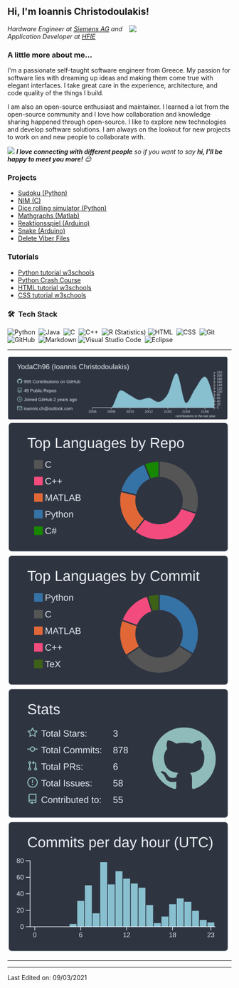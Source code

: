 <h2>Hi, I'm Ioannis Christodoulakis!</h2>
<img align='right' src="https://media1.giphy.com/media/Wn74RUT0vjnoU98Hnt/200.gif" width="230">
<p><em>Hardware Engineer at <a href="https://new.siemens.com/ch/de.html?gclid=EAIaIQobChMI7KaQhNag7wIVTdnVCh2OvQo5EAAYASAAEgIZDvD_BwE">Siemens AG</a> and Application Developer at <a href="https://www.zg.ch/behoerden/volkswirtschaftsdirektion/hfie">HFIE</a>
</em></p>

### A little more about me...

I'm a passionate self-taught software engineer from Greece. My passion for software lies with dreaming up ideas and making them come true with elegant interfaces. I take great care in the experience, architecture, and code quality of the things I build.

I am also an open-source enthusiast and maintainer. I learned a lot from the open-source community and I love how collaboration and knowledge sharing happened through open-source. I like to explore new technologies and develop software solutions. I am always on the lookout for new projects to work on and new people to collaborate with.

<img src="https://media.giphy.com/media/LnQjpWaON8nhr21vNW/giphy.gif" width="60"> <em><b>I love connecting with different people</b> so if you want to say <b>hi, I'll be happy to meet you more!</b> 😊</em>

### Projects

- [Sudoku (Python)](https://github.com/YodaCh96/sudoku)
- [NIM (C)](https://github.com/YodaCh96/nim-game)
- [Dice rolling simulator (Python)](https://github.com/YodaCh96/dice-rolling-simulator)
- [Mathgraphs (Matlab)](https://github.com/YodaCh96/mathgraphs)
- [Reaktionsspiel (Arduino)](https://github.com/YodaCh96/reaktionsspiel)
- [Snake (Arduino)](https://github.com/YodaCh96/snake-game)
- [Delete Viber Files](https://github.com/YodaCh96/Del-Viber)

### Tutorials

- [Python tutorial w3schools](https://www.w3schools.com/python/default.asp)
- [Python Crash Course](https://www.amazon.de/Python-Crash-Course-Hands-Project-Based/dp/1593276036)
- [HTML tutorial w3schools](https://www.w3schools.com/html/default.asp)
- [CSS tutorial w3schools](https://www.w3schools.com/css/default.asp)

### 🛠 &nbsp;Tech Stack

![Python](https://img.shields.io/badge/-Python-05122A?style=flat&logo=python)&nbsp;
![Java](https://img.shields.io/badge/-Java-05122A?style=flat&logo=Java&logoColor=FFA518)&nbsp;
![C](https://img.shields.io/badge/-C-05122A?style=flat&logo=C&logoColor=A8B9CC)&nbsp;
![C++](https://img.shields.io/badge/-C++-05122A?style=flat&logo=C%2B%2B&logoColor=00599C)&nbsp;
![R (Statistics)](https://img.shields.io/badge/-R-05122A?style=flat&logo=R&logoColor=276DC3)
![HTML](https://img.shields.io/badge/-HTML-05122A?style=flat&logo=HTML5)&nbsp;
![CSS](https://img.shields.io/badge/-CSS-05122A?style=flat&logo=CSS3&logoColor=1572B6)&nbsp;
![Git](https://img.shields.io/badge/-Git-05122A?style=flat&logo=git)&nbsp;
![GitHub](https://img.shields.io/badge/-GitHub-05122A?style=flat&logo=github)&nbsp;
![Markdown](https://img.shields.io/badge/-Markdown-05122A?style=flat&logo=markdown)
![Visual Studio Code](https://img.shields.io/badge/-Visual%20Studio%20Code-05122A?style=flat&logo=visual-studio-code&logoColor=007ACC)&nbsp;
![Eclipse](https://img.shields.io/badge/-Eclipse-05122A?style=flat&logo=eclipse-ide&logoColor=2C2255)

---

[![](https://raw.githubusercontent.com/YodaCh96/YodaCh96/master/profile-summary-card-output/nord_dark/0-profile-details.svg)](https://github.com/vn7n24fzkq/github-profile-summary-cards)
[![](https://raw.githubusercontent.com/YodaCh96/YodaCh96/master/profile-summary-card-output/nord_dark/1-repos-per-language.svg)](https://github.com/vn7n24fzkq/github-profile-summary-cards) [![](https://raw.githubusercontent.com/YodaCh96/YodaCh96/master/profile-summary-card-output/nord_dark/2-most-commit-language.svg)](https://github.com/vn7n24fzkq/github-profile-summary-cards)
[![](https://raw.githubusercontent.com/YodaCh96/YodaCh96/master/profile-summary-card-output/nord_dark/3-stats.svg)](https://github.com/vn7n24fzkq/github-profile-summary-cards) [![](https://raw.githubusercontent.com/YodaCh96/YodaCh96/master/profile-summary-card-output/nord_dark/4-productive-time.svg)](https://github.com/vn7n24fzkq/github-profile-summary-cards)

----

<!-- ### Hardware Engineer at GIBZ -->

<!-- #### Hardware and software engineering -->

<!-- ### Application Development at HFIE -->

<!-- ### Strukturierte Programmierung -->
<!-- #### Structured programming -->

<!-- #### Kompetenzen -->
<!-- ##### Skills -->

<!--
- Ein Problem analysieren und einen geeigneten Algorithmus zur Lösung mit den Grundelementen Zuweisung, Verzweigung und Schleife entwerfen und in Form einer Ablaufstruktur abbilden.
- Schnittstellen zwischen Modulen bestimmen und mit einer strukturierten Methode (Structured Charts, Data Dictionary, Modulspezifikation) dokumentieren.
- Die erforderlichen Datenstrukturen für Eingabe, Verarbeitung und Ausgabe bestimmen und ihre Datentypen festlegen.
- Datentypen und Datenstrukturen wie Structs und Arrays hinsichtlich Speichergrösse analysieren.
- Benutzerschnittstelle auf Konsolenbasis für die Eingabe und Ausgabe der Daten erstellen.
- Ein komplexeres Problem auf kleinere Teilprobleme aufteilen und in Unterprogrammen (Funktionen) umsetzen.
- Den Quellcode verständlich darstellen (Variablennamen, Struktur, Einrückungen, Kommentare), um die Nachvollziehbarkeit des Programms sicher zu stellen.
- Einen Debugger einsetzen um die Programmausführung zu überwachen und Fehler zu erkennen.
- Programmcode auf funktionale Korrektheit testen.
- Abnahmetests (Black-Box-Test) definieren, um die fehlerfreie Verarbeitung des Programms sicher zu stellen.
-->
<!--
- Analyse a problem and design a suitable algorithm to solve it using the basic elements of assignment, branching and looping and map it in the form of a flow structure.
- Determine interfaces between modules and document them with a structured method (structured charts, data dictionary, module specification).
- Determine the required data structures for input, processing and output and define their data types.
- Analyse data types and data structures such as structs and arrays with regard to memory size.
- Create a console-based user interface for data input and output.
- Divide a more complex problem into smaller subproblems and implement them in subroutines (functions).
- Present the source code in a comprehensible way (variable names, structure, indentations, comments) to ensure the comprehensibility of the programme.
- Use a debugger to monitor programme execution and detect errors.
- Test programme code for functional correctness.
- Define acceptance tests (black box test) to ensure error-free processing of the programme.
-->
<!-- #### Kenntnisse -->
<!-- ##### Knowledge -->

<!--
- Kennt die wichtigsten Kontrollstrukturen der strukturierten Programmierung (Sequenz, Selektion, Iteration) und kann an Beispielen erläutern, welche Sachverhalte im Ablauf eines Algorithmus diesen Kontrollstrukturen entsprechen.
- Kennt eine Notation für die Abbildung einer Programmlogik (z.B. Nassi Shneidermann) und kann aufzeigen, wie darin die wichtigsten Kontrollstrukturen und der Ablauf eines Programms abgebildet werden.
- Kennt dargestellte Sachverhalte in einem Struktogramm und weitere Vorgaben, die bei der Bildung von Modulen zu berücksichtigen sind und kann aufzeigen, wie damit die Übersichtlichkeit eines Programms verbessert und die Effizienz der Programmierung gesteigert werden kann.
- Kennt Techniken zur Darstellung von Beziehungen zwischen Modulen und kann erläutern, wie damit die Reihenfolge der Aufrufe und die Übergabeparameter dargestellt werden können.
- Kennt die Informationen, welche ein Data Dictionary enthält und kann erläutern, zu welchem Zweck diese Informationen bei der Erstellung eines Programms genutzt werden können.
- Kennt den Unterschied zwischen Wertevariablen und Referenzvariablen / Zeigervariablen.
- Kennt die wichtigsten Datentypen (char, int, float, double, string), ihren Speicherbedarf und Wertebereich.
- Kennt die Regeln der impliziten und expliziten Datentypenkonvertierung und kann aufzeigen, welche Auswirkungen diese hinsichtlich Genauigkeit und Aussage haben.
- Kennt Eigenschaften von einzelnen abstrakten Datentypen.
- Kennt die Eigenschaften und Vorteile der Verwendung von Arrays.
- Kennt den grundlegenden Aufbau eines Programms (Positionierung von Deklaration, Definition und Verarbeitung usw.) und kann diesen Aufbau an einem Programm beispielhaft erläutern.
- Kennt den Sinn und Zweck von Variablen und Konstanten, sowie deren Unterschied und Gültigkeitsbereich.
- Kennt  die  grundlegenden  Befehle  einer  Programmiersprache  zur  Umsetzung  von  Anweisungen, Kontrollstrukturen, Bedingungen und Operatoren.
- Kennt  die  grundlegenden  Befehle  einer  Programmiersprache  zur  Umsetzung  von  Anweisungen, Kontrollstrukturen, Bedingungen und Operatoren.
- Kennt die wichtigsten Regeln, die bei der Dateneingabe und Datenausgabe auf dem Bildschirm einzuhalten sind (Bezeichnung der Informationen, Format für Dateneingabe usw.) und kann erläutern, welche Probleme sich ergeben, wenn diese Regeln nicht eingehalten werden.
- Kennt eine Methode zur Abgrenzung und Zerlegung einer Aufgabenstellung in Funktionen (Top Down) und kann dies auch im Programmcode implementieren.
- Kennt den Aufbau von iterativen und rekursiven Algorithmen.
- Kennt Vor- und Nachteile sowie geeignete Einsatzgebiete des iterativen und des rekursiven Ansatzes.
- Kennt Codekonventionen (Programmstandards) und kann an Beispielen aufzeigen. Welchen Beitrag die Einhaltung solcher Konventionen für die Lesbarkeit und Wartbarkeit der Programme leisten.
- Kennt die wichtigsten Regeln für einen verständlichen Quellcode (sprechende Variablenbezeichnungen, geeignete Kommentare) und kann erläutern, welchen Beitrag diese Angaben zur Lesbarkeit von Programmen leisten.
- Kennt den Zweck, die Funktionen und die Bedienung eines Debugger.
- Kennt die Möglichkeiten einer Entwicklungsumgebung, sowie den Umgang mit Fehler und Warnmeldungen.
- Kennt den Nutzen von Breakpoints und der Überwachung von Variablen zur Kontrolle von Programmabläufen und Bedingungen.
- Kennt die grundlegenden Schritte, die bei einem Test durchlaufen werden müssen und kann aufzeigen, welchen Beitrag diese zu einem qualitativ guten Ergebnis leisten.
- Kennt Kriterien für die Definition eines Testfalls und die gezielte Auswahl der Testdaten.
- Kennt Prinzipien, die bei der Definition von Testdaten und Testfällen berücksichtigt werden müssen und kann aufzeigen, wie damit eine vollständige und korrekte Verarbeitung der Informationen in einem Programm (White Box Test, Black Box Test) überprüft werden kann.
- Kennt die Bedeutung von Grenzwerten beim Testen und kann an Beispielen aufzeigen, wie damit die Korrektheit von Bedingungen in Programmen nachgewiesen werden kann.
- Kennt den Aufbau eines Testprotokolls und kann an Beispielen aufzeigen, welche Ziele mit dem Testprotokoll verfolgt werden (Was, wann, von wem, wie intensiv und mit welchem Ergebnis getestet).
-->
<!--
- Knows the most important control structures of structured programming (sequence, selection, iteration) and can use examples to explain which facts in the flow of an algorithm correspond to these control structures.
- Knows a notation for the representation of a programme logic (e.g. Nassi Shneidermann) and can show how the most important control structures and the sequence of a programme are represented in it.
- Knows represented facts in a structure diagram and other specifications to be taken into account when forming modules and can show how this can improve the clarity of a programme and increase the efficiency of programming.
- Knows techniques for representing relationships between modules and can explain how this can be used to represent the order of calls and the passing parameters.
- Knows the information contained in a data dictionary and can explain the purpose for which this information can be used when creating a programme.
- Knows the difference between value variables and reference variables / pointer variables.
- Knows the most important data types (char, int, float, double, string), their memory requirements and value range.
- Knows the rules of implicit and explicit data type conversion and can show what effects these have in terms of accuracy and statement.
- Knows properties of individual abstract data types.
- Knows the properties and advantages of using arrays.
- Knows the basic structure of a programme (positioning of declaration, definition and processing, etc.) and can explain this structure using a programme as an example.
- Knows the meaning and purpose of variables and constants, as well as their difference and range of validity.
- Knows the basic commands of a programming language for implementing instructions, control structures, conditions and operators.
- Knows the basic commands of a programming language for implementing instructions, control structures, conditions and operators.
- Knows the main rules to be followed for data input and data output on the screen (designation of information, format for data input, etc.) and can explain what problems arise if these rules are not followed.
- Knows a method for delimiting and breaking down a task into functions (top down) and can also implement this in the programme code.
- Knows the structure of iterative and recursive algorithms.
- Knows the advantages and disadvantages as well as suitable areas of application of the iterative and recursive approach.
- Knows code conventions (programme standards) and can demonstrate them with examples. What contribution adherence to such conventions makes to the readability and maintainability of programmes.
- Knows the most important rules for comprehensible source code (speaking variable names, suitable comments) and can explain what contribution these details make to the readability of programmes.
- Knows the purpose, functions and operation of a debugger.
- Knows the possibilities of a development environment, as well as how to deal with errors and warning messages.
- Knows the usefulness of breakpoints and monitoring variables to control programme sequences and conditions.
- Knows the basic steps to go through in a test and can demonstrate how these contribute to a good quality result.
- Knows criteria for the definition of a test case and the specific selection of test data.
- Knows principles that must be taken into account when defining test data and test cases and can show how this can be used to check complete and correct processing of the information in a programme (white box test, black box test).
- Knows the importance of limit values in testing and can show by means of examples how the correctness of conditions in programmes can be verified.
- Knows the structure of a test protocol and can use examples to show which goals are pursued with the test protocol (what is tested, when, by whom, how intensively and with what result).
-->

<!-- ### Algorithmen & Datenstrukturen -->
<!-- #### Algorithms & Data Structures -->

<!-- #### Kompetenzen -->
<!-- ##### Skills -->

<!--
- Verschiedene Datenstrukturen kennen und anwenden.
- Evaluation geeigneter Datenstrukturen.
- Verschiedene Such- und Sortieralgorithmen anwenden.
- Zeit- und Speicherkomplexität hinsichtlich bekannter Algorithmen verstehen.
- Endliche Automaten verstehen und anwenden.
-->
<!--
- Know and apply different data structures.
- Evaluate suitable data structures.
- Apply different search and sorting algorithms.
- Understand time and memory complexity with respect to known algorithms.
- Understand and apply finite automata.
-->
<!-- #### Kenntnisse -->
<!-- ##### Knowledge -->

<!--
- Funktionsweise relevanter Datenstrukturen (z.B. Array, Liste, Stack, Queue, Baum, Tabellen) erklären.
- Gängige Datenstrukturen selbständig implementieren.
- Datenstrukturen hinsichtlich Funktionalität, Effizienz und Leistungsfähigkeit beurteilen.
- Geeignete Datenstrukturen zur Lösung eines gegebenen Problems auswählen.
- Konzepte zum Suchen nach Buchstabenfolgen kennen und implementieren (z.B. Reguläre Ausdrücke, unscharfe Suche, String-Matching Algorithmen).
- Klassische Algorithmen zur Suche in Listen, Bäumen und Graphen verstehen und selbständig implementieren.
- Klassische Sortieralgorithmen (z.B. Quicksort, Bubblesort, Mergesort, ...) verstehen und selbständig implementieren.
- Konzepte der Zeit- und Speicherkomplexität verstehen.
- Bekannte Such- und Sortieralgorithmen hinsichtlich ihrer Zeit- und Speicherkomplexität beurteilen.
- Geeignete Such- und Sortieralgorithmen für eine gegebene Problemstellung auswählen und implementieren.
- Verschiedene Klassen endlicher Automaten kennen (z.B. Akzeptoren, Transduktoren).
- Anwendungsgebiete endlicher Automaten in der Softwareentwicklung kennen.
- Einfache endliche Automaten implementieren.
-->
<!--
- Explain how relevant data structures (e.g. array, list, stack, queue, tree, tables) work.
- Implement common data structures independently.
- Evaluate data structures in terms of functionality, efficiency and performance.
- Select suitable data structures to solve a given problem.
- Know and implement concepts for searching for letter sequences (e.g. regular expressions, fuzzy search, string matching algorithms).
- Understand and independently implement classical algorithms for searching lists, trees and graphs.
- Understand classical sorting algorithms (e.g. quicksort, bubblesort, mergesort, ...) and implement them independently.
- Understand concepts of time and memory complexity.
- Evaluate known search and sorting algorithms with regard to their time and memory complexity.
- Select and implement suitable search and sorting algorithms for a given problem.
- Know different classes of finite automata (e.g. acceptors, transductors).
- Know areas of application of finite automata in software development.
- Implement simple finite automata.
-->

<!-- ### Datenbanktechnik -->
<!-- #### Database technology -->

<!-- #### Kompetenzen -->
<!-- ##### Skills -->

<!--
- Daten bzw. Datenbestand nach den für die Verarbeitung resp. Auswertung wichtigen Merkmalen hinsichtlich Struktur (Text, Datenblätter, Datenbank usw.) charakterisieren.
- Unstrukturierte Daten in eine strukturierte, bearbeitbare Form bringen, um Auswertungen zu ermöglichen.
- Für Daten und Zusammenhänge eine geeignete visuell erfassbare Form wählen und diese in der gewählten Form darstellen.
- Konzeptionelles Datenbankschema interpretieren anhand von Entitäten, Attributen und Beziehungen.
- Konzeptionelles Datenmodell erstellen und fehlende Informationen ermitteln bzw. Redundanzen klären.
- Ein gegebenes ERM in ein internes Datenbankschema überführen (Definieren von Tabellen/Relationen, Schlüsseln, Indizes, Konsistenzbedingungen).
- Logisches Datenbankschema ermitteln, normalisieren und als Diagramm darstellen.
- Logisches Datenbankschema mit einer Datenbanksoftware implementieren.
- Mit einer Datenbanksoftware Benutzerschnittstellen zur Erfassung, Veränderung und Auswertung von Daten unter Berücksichtigung von Datenschutz und Datensicherheit in einer Datenbank erstellen.
- Implementiert ein vorgegebenes, logisches Datenbankschema in ein relationales Datenbank Management System (RDBMS) mit einer Datenbanksoftware oder mit Structured Query Language-Befehlen (SQL).
- Mit SQL-Befehlen Transaktionen zur Bearbeitung und Auswertung der Datenbank ausführen.
- Selektiert und manipuliert die Datenbestände eines RDBMS mit SQL-Befehlen.
-->
<!--
- Characterise data or data stock according to the features important for processing or evaluation with regard to structure (text, data sheets, database, etc.).
- Put unstructured data into a structured, processable form to enable evaluations.
- Select a suitable visually recordable form for data and correlations and present them in the chosen form.
- Interpret conceptual database schema using entities, attributes and relationships.
- Create conceptual data model and identify missing information or clarify redundancies.
- Convert a given ERM into an internal database schema (define tables/relations, keys, indices, consistency conditions).
- Determine logical database schema, normalise it and represent it as a diagram.
- Implement logical database schema with database software.
- Using database software, create user interfaces for entering, changing and evaluating data, taking into account data protection and data security in a database.
- Implement a given logical database schema in a relational database management system (RDBMS) using database software or Structured Query Language (SQL) commands.
- Use SQL commands to execute transactions to manipulate and evaluate the database.
- Selects and manipulates the datasets of an RDBMS with SQL commands.
-->
<!-- #### Kenntnisse -->
<!-- ##### Knowledge -->

<!--
- Kennt die verschiedenen Formen von Daten (numerische - Messdaten/ Klassifikationen; verbale - Texte in schriftlicher oder gesprochener Form; nonverbale - Musik, Filme, Videos) die auf einem Datenträger gespeichert werden können und kann aufzeigen, wie sich diese Daten hinsichtlich der Auswertbarkeit mit einem Computersystem verhalten.
- Kennt die Strukturmerkmale verschiedener Informationsquellen (Textdokument, Datenblätter, Datenbanken) und kann erläutern, welche Konsequenzen sich daraus für die elektronische Auswertung dieser Datenquellen ergeben.
- Kennt die Beziehungen zwischen Datenstrukturen (Assoziationen, Kardinalitäten) und kann an Beispielen aus dem Alltag aufzeigen, welche Sachverhalte sich damit in einem Datenbestand abbilden lassen.
- Kann die Skalentypen nominal ("alt" - "jung", "ungenügend" - "genügend" - "gut"), ordinal (Ränge, Noten etc.) und metrisch (Alter, Grösse etc.) unterscheiden und die Konsequenzen aufzeigen, die sich daraus für die Auswertungsmöglichkeiten ableiten lassen.
- Kennt die verbreiteten Datentypen (Zahl, Zeit, Datum, Text etc.) und kann deren Grenzen hinsichtlich der Auswertbarkeit von Daten aufzeigen.
- Kennt die einfachsten statistischen Kenngrössen (Mittelwert, Minimum, Maximum) und kann aufzeigen, welche Voraussetzungen (Skalentypen, Anzahl Beobachtungen, Qualität der Daten etc.) erfüllt sein müssen, damit diese eine zuverlässige Aussage machen.
- Kennt die einfachsten Diagrammtypen für die Darstellung von Daten und kann erläutern, bei welchen Skalentypen der Daten (metrisch-, nominal-, ordinal-skalierte) sich diese eignen.
- Kennt die Begriffe Entität, Attribut und Beziehung in einem konzeptionellen Datenbankschema und deren Darstellung.
- Kennt die unterschiedlichen Kardinalitäten und deren Aussage bezüglich der Beziehungen.
- Kennt die methodische Vorgehensweise bei der Entwicklung eines konzeptionellen Datenmodells und kann für die einzelnen Schritte erläutern, wie dabei vorgegangen wird.
- Kennt die Regeln, welche beim Spezialisieren bzw. Generalisieren von Objekten in Entitätsmengen und Beziehungen zu beachten sind.
- Kennt die Elemente der Notation eines ERM und kann anhand von Beispielen erläutern, welche Art von Datenelementen und -beziehungen damit abgebildet werden.
- Kennt Aufbau und Struktur eines Datenbankschemas und kann aufzeigen, welche Aussagen die Elemente hinsichtlich der physischen Implementierung der Datenbank machen.
- Kennt das Vorgehen eines Datenbankentwurfs (Tabellen identifizieren, Attribute definieren, Beziehungen klären) und kann diesen Entwurf als ER-Diagramm darstellen.
- Kennt die Elemente eines Datenbankprogramms zur Umsetzung eines Datenmodells in ein physisches Datenbankschema.
- Kennt GUI-Komponenten und Formularfelder für die Definition von Benutzerschnittstellen zur Erfassung, Veränderung sowie Auswertung von Daten.
- Kennt die wichtigsten Regeln, die bei der ergonomischen Gestaltung einer Benutzeroberfläche für eine Datenbank hinsichtlich Abfolge und Bezeichnung der Informationen einzuhalten sind.
- Kennt die wichtigsten Abfragen zur Manipulation, Selektion und Auswertung von Datenbeständen.
-  Kennt die eigene Entwicklungsumgebung und Werkzeuge (Tools), um SQL-Skripte zu erstellen und mögliche Codierungsfehler zu beheben.
-  Kennt den wesentlichen Aufbau (Syntax) und die Bedeutung (Semantik) von SQL-Befehlen.
-  Kennt die wesentlichen Bestandteile eines relationalen Datenbank Management Systems (RDBMS).
-  Kennt die wichtigsten SQL-Befehle oder eine Datenbanksoftware, um eine Datenbank in einem RDBMS gemäss Vorgaben einzurichten.
-  Kennt die Befehle einer Datenmanipulations- und Abfragesprache (DML, SQL) zur Manipulation, Selektion und Auswertung von Datenbeständen.
-  Kennt die wichtigsten SQL-Befehle und deren Aufbau zur Selektion und Auswertung von Datenbeständen (über eine oder mehrere Tabellen).
-  Kennt die wichtigsten SQL-Befehle und deren Aufbau zur Manipulation von Datenbeständen.
-  Kennt häufige Fehlerquellen bei der Programmierung mit SQL und Vorgehensweisen zur selbständigen Fehlerbehebung.
-->
<!--
- Knows the different forms of data (numerical - measurement data/ classifications; verbal - texts in written or spoken form; non-verbal - music, films, videos) that can be stored on a data carrier and can show how these data behave in terms of evaluability with a computer system.
- Knows the structural features of different information sources (text document, data sheets, databases) and can explain which consequences result from this for the electronic evaluation of these data sources.
- Knows the relationships between data structures (associations, cardinalities) and can use examples from everyday life to show which facts can thus be represented in a data set.
- Can distinguish between nominal ("old" - "young", "insufficient" - "sufficient" - "good"), ordinal (ranks, grades, etc.) and metric (age, height, etc.) scale types and show the consequences that can be derived from this for the evaluation possibilities.
- Knows the common types of data (number, time, date, text, etc.) and can point out their limits with regard to the evaluability of data.
- Knows the simplest statistical parameters (mean, minimum, maximum) and can show which conditions (scale types, number of observations, quality of the data, etc.) must be fulfilled in order to make a reliable statement.
- Knows the simplest chart types for the representation of data and can explain for which scale types of data (metric-, nominal-, ordinal-scaled) they are suitable.
- Knows the concepts of entity, attribute and relationship in a conceptual database schema and how they are represented.
- Knows the different cardinalities and what they mean in terms of relationships.
- Knows the methodological procedure for developing a conceptual data model and can explain how to proceed for the individual steps.
- Knows the rules to be observed when specialising or generalising objects in entity sets and relationships.
- Knows the elements of the notation of an ERM and can explain by means of examples what kind of data elements and relationships are represented with it.
- Knows the structure of a database schema and can show what statements the elements make with regard to the physical implementation of the database.
- Knows the procedure of a database design (identify tables, define attributes, clarify relationships) and can present this design as an ER diagram.
- Knows the elements of a database programme to convert a data model into a physical database schema.
- Knows GUI components and form fields for defining user interfaces for entering, changing as well as evaluating data.
- Knows the most important rules to be observed in the ergonomic design of a user interface for a database with regard to the sequence and designation of information.
- Knows the most important queries for manipulating, selecting and evaluating databases.
- Knows the own development environment and tools (tools) to create SQL scripts and to correct possible coding errors.
- Knows the essential structure (syntax) and the meaning (semantics) of SQL commands.
- Knows the essential components of a relational database management system (RDBMS).
- Knows the most important SQL commands or database software to set up a database in an RDBMS according to specifications.
- Knows the commands of a data manipulation and query language (DML, SQL) for manipulating, selecting and evaluating data sets.
- Knows the most important SQL commands and their structure for selecting and evaluating datasets (via one or more tables).
- Knows the most important SQL commands and their structure for manipulating data sets.
- Knows common sources of errors when programming with SQL and procedures for independent error correction.
-->

<!-- ### Objektorientiert implementieren -->
<!-- #### Implement object-oriented -->

<!-- #### Kompetenzen -->
<!-- ##### Skills -->

<!--
- Die Notation dynamischer und statischer Strukturen einer Anwendung mittels Unified Modeling Language (UML) nachvollziehen.
- Klassenbasiertes Design implementieren.
- Eine Benutzerschnittstelle entwerfen und implementieren.
- Klassen der Anwendung systematisch, unter Verwendung der hierfür vorgesehenen Infrastruktur, dokumentieren.
- Beim Programmieren vorgegebene Standards und Richtlinien einhalten, das Programm inline dokumentieren und dabei auf Wartbarkeit und Nachvollziehbarkeit achten.
- Programm auf Einhaltung der Funktionalität testen, Fehler erkennen und beheben.
- Für funktionale Einheiten einer Anwendung Testfälle implementieren, um die Anwendung automatisch zu prüfen (Unit Test).
-->
<!--
- Understand the notation of dynamic and static structures of an application using Unified Modelling Language (UML).
- Implement class-based design.
- Design and implement a user interface.
- Document classes of the application systematically, using the infrastructure provided for this purpose.
- Comply with standards and guidelines when programming, documenting the programme inline, taking care to ensure maintainability and traceability.
- Test the programme for compliance with functionality, detect and correct errors.
- Implement test cases for functional units of an application in order to automatically test the application (unit test).
-->
<!-- #### Kenntnisse -->
<!-- ##### Knowledge -->

<!--
- Kennt Abstraktionsmittel wie Beziehungen, Klassen, Objekte, Attribute und Methoden, mit denen die reale Welt im Design abgebildet wird.
- Versteht die Klasse als abstrakten Datentyp (ADT).
- Versteht das Zusammenspiel mehrerer Klassen in einer Anwendung.
- Kennt die Beziehungstypen wie Assoziation, Aggregation, Komposition zwischen Klassen.
- Kennt die Bedeutung von Super- und Sub-Klassen, die für die Implementation der Anwendung nötig sind und das klassenbasierte Design vervollständigen.
- Kann durch die Anwendung von Vererbung Redundanzen im Klassendesign eliminieren.
- Berücksichtigt beim Erstellen von Vererbungshierarchien das Prinzip von Spezialisierung / Generalisierung inklusive abstrakter Klassen.
- Kennt Diagrammnotationen zur Darstellung von Schnittstellen.
- Kennt Diagrammnotationen zur Darstellung des Meldungsaustausches zwischen Objekten.
- Kann für ein Fallbeispiel die objektorientierte Analyse durchführen und die Ergebnisse unter Zuhilfenahme der Diagramme: Kontextdiagramm, Use Case Diagramm, Objektdiagramm, Klassendiagramm und  Sequenzdiagramm darstellen.
- Kennt eine objektorientierte Sprache, welche für die Umsetzung des klassenbasierten Designs geeignet ist.
- Kann das Prinzip des Information Hiding und der Kapselung beim Entwurf von Klassen anwenden.
- Versteht den Unterschied zwischen dem Programm zur Kompilationszeit (Klassen) und zur Laufzeit (sich referenzierende Objekte).
- Kennt Elemente einer objektorientierten Sprache für die Umsetzung der Vererbung im objektorientierten Design.
- Kennt Elemente einer objektorientierten Sprache für das Überschreiben von Methoden im objektorientierten Design.
- Kann an einem Codebeispiel den Effekt von Polymorphie aufzeigen.
- Kennt Elemente einer objektorientierten Sprache für die Realisierung von Schnittstellen und abstrakten Klassen.
- Kann aufzeigen, wie durch die Nutzung von Schnittstellen der Code unabhängig erstellt und getestet werden kann.
- Kennt die wichtigsten Regeln für den Aufbau einer Benutzerschnittstelle.
- Kennt Lösungsansätze für die Verarbeitung und Validierung von Benutzerinteraktionen.
- Kennt die Möglichkeiten der Dokumentationsinfrastruktur und weiss wie die Programmeinheiten gemäss Vorgaben zu dokumentieren sind.
- Kennt die wichtigsten Regeln für einen verständlichen Quellcode (sprechende Komponenten- und Variablenbezeichnungen, optische Strukturierung, sinnvolle Kommentare).
- Kennt die Elemente eines Testfalls (zu testende Funktion oder Verarbeitung, Eingabedaten, erwartete Ergebnisse).
- Kennt die Bedeutung des Testens für die Sicherung der Programmqualität.
- Kennt das Hilfsmittel des Mockings um Abhängigkeiten aus den Testfällen zu eliminieren.
- Kennt Mittel zur Isolierung der Testdaten und Testfälle, um die gegenseitige Unabhängigkeit der Testfälle zu garantieren.
- Kennt Werkzeuge zur Implementation von isolierten Testfällen.
- Kennt Vorgehen um für Programmteile Testfälle mittels geeigneter Grenzwerte oder Pfadprüfungen zu finden und festzulegen.
- Kennt die zur Verfügung gestellten Mittel einer Testinfrastruktur um die Testfälle zu implementieren.
- Kennt Mittel, die Abdeckung der Tests zu messen.
-->
<!--
- Knows abstraction tools such as relationships, classes, objects, attributes and methods used to represent the real world in design.
- Understands class as an abstract data type (ADT).
- Understands the interaction of multiple classes in an application.
- Knows the relationship types such as association, aggregation, composition between classes.
- Knows the importance of super and sub classes which are necessary for the implementation of the application and complete the class-based design.
- Can eliminate redundancy in class design through the use of inheritance.
- Considers the principle of specialisation / generalisation including abstract classes when creating inheritance hierarchies.
- Knows diagram notations to represent interfaces.
- Knows diagram notations to represent message exchanges between objects.
- Can carry out object-oriented analysis for a case study and present the results with the aid of diagrams: Context diagram, Use Case diagram, Object diagram, Class diagram and Sequence diagram.
- Knows an object-oriented language suitable for implementing class-based design.
- Can apply the principle of information hiding and encapsulation when designing classes.
- Understands the difference between the programme at compile time (classes) and at run time (referencing objects).
- Knows elements of an object-oriented language for implementing inheritance in object-oriented design.
- Knows elements of an object-oriented language for overriding methods in object-oriented design.
- Can demonstrate the effect of polymorphism in a code example.
- Knows elements of an object-oriented language for the realisation of interfaces and abstract classes.
- Can show how code can be created and tested independently through the use of interfaces.
- Knows the most important rules for building a user interface.
- Knows approaches for processing and validating user interactions.
- Knows the possibilities of the documentation infrastructure and how to document the programme units according to specifications.
- Knows the most important rules for an understandable source code (speaking component and variable names, visual structuring, meaningful comments).
- Knows the elements of a test case (function or processing to be tested, input data, expected results).
- Knows the importance of testing for ensuring programme quality.
- Knows the tool of mocking to eliminate dependencies from test cases.
- Knows means of isolating test data and test cases to guarantee mutual independence of test cases.
- Knows tools for implementing isolated test cases.
- Knows procedures to find and define test cases for programme parts by means of suitable limits or path checks.
- Knows the means provided by a test infrastructure to implement the test cases.
- Knows the means to measure the coverage of the tests.
-->

<!-- ### Prozesssimulation mit Matlab -->
<!-- #### Process simulation with Matlab -->

<!-- #### Kompetenzen -->
<!-- ##### Skills -->

<!--
- Arbeiten mit Matlab- Oberfläche.
- Eingeben von Befehlen und Erzeugen von Variablen.
- Analyse und Visualisierung von Vektor- und Matrixdaten.
- Umgang mit verschiedenen Datentypen.
- Tabellarische Daten.
- Bedingte Datenauswahl und Datenorganisation.
- Datenanalyse.
- Automatisieren von Abläufen mit Skripten und Funktionen.
- Programmieren von bedingten Anweisungen und Schleifen.
- Optimierungsprobleme lösen.
- Zielfunktionen definieren.
- Nebenbedingungen festlegen.
- Ergebnisse analysieren und Laufzeit verbessern.
- Globale Optimierungsmethoden verwenden.
- Gestalten des Layouts mit dem App Designer.
- Erstellen von Callback-Funktionen für interaktive Komponenten.
- Erzeugen und aktualisieren grafischer Objekte.
- Erstellen von Anwendungskomponenten, die auf Benutzerverhalten reagieren.
- Erstellen von Apps mit mehreren Fenstern.
-->
<!--
- Working with Matlab interface.
- Entering commands and creating variables.
- Analysing and visualising vector and matrix data.
- Working with different types of data.
- Tabular data.
- Conditional data selection and data organisation.
- Data analysis.
- Automating procedures with scripts and functions.
- Programming conditional statements and loops.
- Solving optimisation problems.
- Defining objective functions.
- Set constraints.
- Analyse results and improve runtime.
- Use global optimisation methods.
- Designing the layout with the App Designer.
- Create callback functions for interactive components.
- Create and update graphical objects.
- Create application components that respond to user behaviour.
- Create apps with multiple windows.
-->
<!-- #### Kenntnisse -->
<!-- ##### Knowledge -->

<!--
- Kennt die wichtigen Funktionalitäten und die zugehörigen Benutzeroberflächen.
- Kann Befehle eingeben und numerische Variablen und Textvariablen erstellen.
- Kann Grafiken beschriften.
- Kann Skripten erzeugen und ausführen.
- Kann mit Vektoren rechnen.
- Kann auf Werte in Variablen zugreifen und diese ändern.
- Kann Matrizen erstellen, berechnen und manipulieren.
- Kann tabellarische Daten importieren und verarbeiten.
- Kann Teildatensätze extrahieren und analysieren.
- Kann eine komplette Datenanalyse durchführen.
- Kann Verzweigungen und Schlaufen programmieren.
- Kann benutzerdefinierte Funktionen für die Erhöhung des Automatisierungsgrades schreiben.
- Kennt die Struktur von Optimierungsaufgaben und die notwendigen Mittel.
- Kann eine Zielfunktion definieren und eine Zielfunktion verwenden.
- Kennt die verschiedenen Arten von Nebenbedingungen für die Optimierungsprobleme.
- Kann die Optimierung untersuchen und die Ergebnisse interpretieren.
- Kann die Toolbox anwenden 15.Kann den App Designer anwenden.
- Kann die Callback-Funktionen für mehrere Komponenten anwenden.
- Kann robuste und flexible Apps erstellen und anpassen.
- Kann lokale Anwendungsdaten hinzufügen.
- Kann Apps mit mehreren Fenstern für Dialoge und Hilfsanwendungen erstellen.
-->
<!--
- Knows the important functionalities and the associated user interfaces.
- Can enter commands and create numeric and text variables.
- Can label graphics.
- Can create and execute scripts.
- Can calculate with vectors.
- Can access and change values in variables.
- Can create, calculate and manipulate matrices.
- Can import and process tabular data.
- Can extract and analyse partial data sets.
- Can perform a complete data analysis.
- Can program branches and loops.
- Can write user-defined functions to increase the level of automation.
- Knows the structure of optimisation tasks and the necessary means.
- Can define an objective function and use an objective function.
- Knows the different types of constraints for the optimisation problems.
- Can investigate optimisation and interpret the results.
- Can use the toolbox 15.Can use the app designer.
- Can apply the callback functions for multiple components.
- Can create and customise robust and flexible apps.
- Can add local application data.
- Can create apps with multiple windows for dialogues and helper apps.
-->
----

Last Edited on: 09/03/2021

